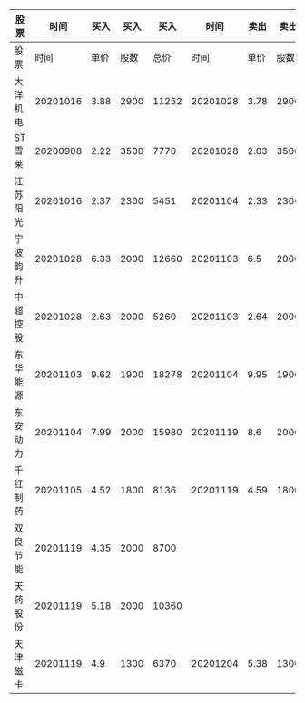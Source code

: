 | 股票     | 时间     | 买入 | 买入 | 买入  | 时间     | 卖出 | 卖出 | 卖出  | 盈亏    |
| -------- | -------- | ---- | ---- | ----- | -------- | ---- | ---- | ----- | ------- |
| 股票     | 时间     | 单价 | 股数 | 总价  | 时间     | 单价 | 股数 | 总价  | 盈亏    |
| 大洋机电 | 20201016 | 3.88 | 2900 | 11252 | 20201028 | 3.78 | 2900 | 10962 | -310.96 |
| ST雪莱   | 20200908 | 2.22 | 3500 | 7770  | 20201028 | 2.03 | 3500 | 7105  | -682.11 |
| 江苏阳光 | 20201016 | 2.37 | 2300 | 5451  | 20201104 | 2.33 | 2300 | 5359  | -92     |
| 宁波韵升 | 20201028 | 6.33 | 2000 | 12660 | 20201103 | 6.5  | 2000 | 13000 | 340     |
| 中超控股 | 20201028 | 2.63 | 2000 | 5260  | 20201103 | 2.64 | 2000 | 5280  | 20      |
| 东华能源 | 20201103 | 9.62 | 1900 | 18278 | 20201104 | 9.95 | 1900 | 18905 | 627     |
| 东安动力 | 20201104 | 7.99 | 2000 | 15980 | 20201119 | 8.6  | 2000 | 17200 |         |
| 千红制药 | 20201105 | 4.52 | 1800 | 8136  | 20201119 | 4.59 | 1800 | 8262  |         |
| 双良节能 | 20201119 | 4.35 | 2000 | 8700  |          |      |      |       |         |
| 天药股份 | 20201119 | 5.18 | 2000 | 10360 |          |      |      |       |         |
| 天津磁卡 | 20201119 | 4.9  | 1300 | 6370  | 20201204 | 5.38 | 1300 | 6994  |         |

